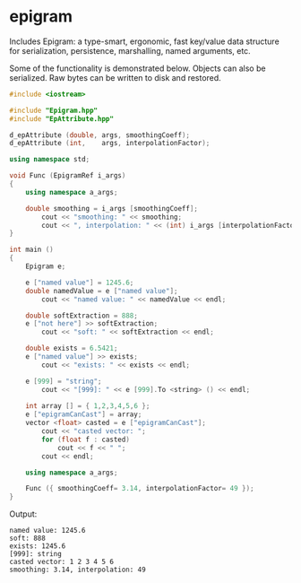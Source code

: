 # epigram

Includes Epigram: a type-smart, ergonomic, fast key/value data structure for serialization, persistence, marshalling, named arguments, etc.

Some of the functionality is demonstrated below. Objects can also be serialized. Raw bytes can be written to disk and restored.

 
```C++
#include <iostream>

#include "Epigram.hpp"
#include "EpAttribute.hpp"

d_epAttribute (double, args, smoothingCoeff);
d_epAttribute (int,    args, interpolationFactor);

using namespace std;

void Func (EpigramRef i_args)
{
    using namespace a_args;

    double smoothing = i_args [smoothingCoeff];        
        cout << "smoothing: " << smoothing;
        cout << ", interpolation: " << (int) i_args [interpolationFactor] << endl;
}

int main ()
{
    Epigram e;

    e ["named value"] = 1245.6;
    double namedValue = e ["named value"];          
        cout << "named value: " << namedValue << endl;

    double softExtraction = 888;
    e ["not here"] >> softExtraction;
        cout << "soft: " << softExtraction << endl;

    double exists = 6.5421;
    e ["named value"] >> exists;
        cout << "exists: " << exists << endl;

    e [999] = "string";
        cout << "[999]: " << e [999].To <string> () << endl;
	
    int array [] = { 1,2,3,4,5,6 };
    e ["epigramCanCast"] = array;
    vector <float> casted = e ["epigramCanCast"];
        cout << "casted vector: ";
        for (float f : casted)
            cout << f << " ";
        cout << endl;

    using namespace a_args;

    Func ({ smoothingCoeff= 3.14, interpolationFactor= 49 });
}
```

Output:
```
named value: 1245.6
soft: 888
exists: 1245.6
[999]: string
casted vector: 1 2 3 4 5 6
smoothing: 3.14, interpolation: 49
```
